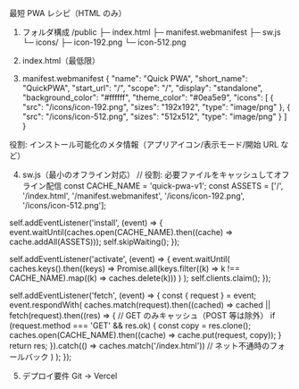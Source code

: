 最短 PWA レシピ（HTML のみ）

1. フォルダ構成 /public ├─ index.html ├─ manifest.webmanifest ├─ sw.js └─ icons/ ├─ icon-192.png └─ icon-512.png

2. index.html（最低限）

3. manifest.webmanifest { "name": "Quick PWA", "short_name": "QuickPWA", "start_url": "/", "scope": "/", "display": "standalone", "background_color": "#ffffff", "theme_color": "#0ea5e9", "icons": [ { "src": "/icons/icon-192.png", "sizes": "192x192", "type": "image/png" }, { "src": "/icons/icon-512.png", "sizes": "512x512", "type": "image/png" } ] }

役割: インストール可能化のメタ情報（アプリアイコン/表示モード/開始 URL など）

4. sw.js（最小のオフライン対応） // 役割: 必要ファイルをキャッシュしてオフライン配信 const CACHE_NAME = 'quick-pwa-v1'; const ASSETS = ['/', '/index.html', '/manifest.webmanifest', '/icons/icon-192.png', '/icons/icon-512.png'];

self.addEventListener('install', (event) => { event.waitUntil(caches.open(CACHE_NAME).then((cache) => cache.addAll(ASSETS))); self.skipWaiting(); });

self.addEventListener('activate', (event) => { event.waitUntil( caches.keys().then((keys) => Promise.all(keys.filter((k) => k !== CACHE_NAME).map((k) => caches.delete(k))) ) ); self.clients.claim(); });

self.addEventListener('fetch', (event) => { const { request } = event; event.respondWith( caches.match(request).then((cached) => cached || fetch(request).then((res) => { // GET のみキャッシュ（POST 等は除外） if (request.method === 'GET' && res.ok) { const copy = res.clone(); caches.open(CACHE_NAME).then((cache) => cache.put(request, copy)); } return res; }).catch(() => caches.match('/index.html')) // ネット不通時のフォールバック ) ); });

5. デプロイ要件 Git → Vercel
